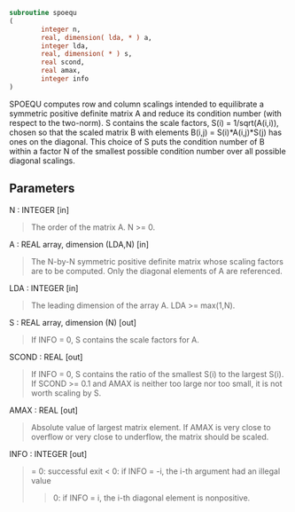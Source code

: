 ```fortran
subroutine spoequ
(
        integer n,
        real, dimension( lda, * ) a,
        integer lda,
        real, dimension( * ) s,
        real scond,
        real amax,
        integer info
)
```

SPOEQU computes row and column scalings intended to equilibrate a
symmetric positive definite matrix A and reduce its condition number
(with respect to the two-norm).  S contains the scale factors,
S(i) = 1/sqrt(A(i,i)), chosen so that the scaled matrix B with
elements B(i,j) = S(i)*A(i,j)*S(j) has ones on the diagonal.  This
choice of S puts the condition number of B within a factor N of the
smallest possible condition number over all possible diagonal
scalings.

## Parameters
N : INTEGER [in]
> The order of the matrix A.  N >= 0.

A : REAL array, dimension (LDA,N) [in]
> The N-by-N symmetric positive definite matrix whose scaling
> factors are to be computed.  Only the diagonal elements of A
> are referenced.

LDA : INTEGER [in]
> The leading dimension of the array A.  LDA >= max(1,N).

S : REAL array, dimension (N) [out]
> If INFO = 0, S contains the scale factors for A.

SCOND : REAL [out]
> If INFO = 0, S contains the ratio of the smallest S(i) to
> the largest S(i).  If SCOND >= 0.1 and AMAX is neither too
> large nor too small, it is not worth scaling by S.

AMAX : REAL [out]
> Absolute value of largest matrix element.  If AMAX is very
> close to overflow or very close to underflow, the matrix
> should be scaled.

INFO : INTEGER [out]
> = 0:  successful exit
> < 0:  if INFO = -i, the i-th argument had an illegal value
> > 0:  if INFO = i, the i-th diagonal element is nonpositive.
